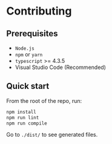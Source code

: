 # Contributing
## Prerequisites
* `Node.js`
* `npm` or `yarn`
* `typescript` >= 4.3.5
* Visual Studio Code (Recommended)

## Quick start
From the root of the repo, run:

```sh
npm install
npm run lint
npm run compile
```

Go to `./dist/` to see generated files.